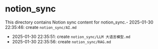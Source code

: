 # notion_sync

This directory contains Notion sync content for notion_sync.- 2025-01-30 22:35:46: create `notion_sync/AI.md`
- 2025-01-30 22:35:51: create `notion_sync/LLM 大语言模型.md`
- 2025-01-30 22:35:56: create `notion_sync/RAG.md`
